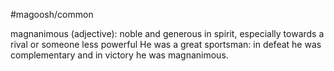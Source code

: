 #magoosh/common

magnanimous (adjective): noble and generous in spirit, especially towards a rival or someone less 
powerful 
He was a great sportsman: in defeat he was complementary and in victory he was magnanimous. 
